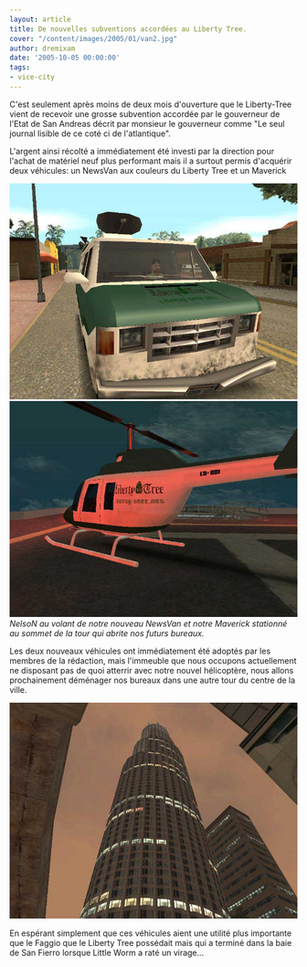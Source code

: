 ```yaml
---
layout: article
title: De nouvelles subventions accordées au Liberty Tree.
cover: "/content/images/2005/01/van2.jpg"
author: dremixam
date: '2005-10-05 00:00:00'
tags:
- vice-city
---
```


C'est seulement après moins de deux mois d'ouverture que le Liberty-Tree vient de recevoir une grosse subvention accordée par le gouverneur de l'Etat de San Andreas décrit par monsieur le gouverneur comme "Le seul journal lisible de ce coté ci de l'atlantique".

L'argent ainsi récolté a immédiatement été investi par la direction pour l'achat de matériel neuf plus performant mais il a surtout permis d'acquérir deux véhicules: un NewsVan aux couleurs du Liberty Tree et un Maverick

![](/content/images/2005/01/van1.jpg)
![NelsoN au volant de notre nouveau NewsVan et notre Maverick stationné au sommet de la tour qui abrite nos futurs bureaux.](/content/images/2005/01/mav.jpg)
_NelsoN au volant de notre nouveau NewsVan et notre Maverick stationné au sommet de la tour qui abrite nos futurs bureaux._

Les deux nouveaux véhicules ont immédiatement été adoptés par les membres de la rédaction, mais l'immeuble que nous occupons actuellement ne disposant pas de quoi atterrir avec notre nouvel hélicoptère, nous allons prochainement déménager nos bureaux dans une autre tour du centre de la ville.

![](/content/images/2005/01/newbuilding.jpg)

En espérant simplement que ces véhicules aient une utilité plus importante que le Faggio que le Liberty Tree possédait mais qui a terminé dans la baie de San Fierro lorsque Little Worm a raté un virage...

<!--kg-card-end: markdown-->
